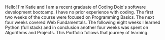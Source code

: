 Hello! I'm Katie and I am a recent graduate of Coding Dojo's software development bootcamp. I have no prior experience with coding. The first two weeks of the course were focused on Programming Basics. The next four weeks covered Web Fundamentals. The following eight weeks I learned Python (full stack) and in conclusion another four weeks was spent on Algorithms and Projects. This Portfolio follows that journey of learning.  
